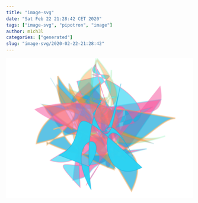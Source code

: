 ```yaml
---
title: "image-svg"
date: "Sat Feb 22 21:28:42 CET 2020"
tags: ["image-svg", "pipotron", "image"]
author: m1ch3l
categories: ["generated"]
slug: "image-svg/2020-02-22-21:28:42"
---
```


![](image.svg)
